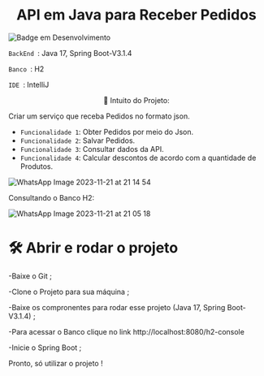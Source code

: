 <h1 align="center"> API em Java para Receber Pedidos </h1>

![Badge em Desenvolvimento](http://img.shields.io/static/v1?label=STATUS&message=EM%20DESENVOLVIMENTO&color=GREEN&style=for-the-badge)

`BackEnd `: Java 17, Spring Boot-V3.1.4

`Banco `: H2

`IDE `: IntelliJ

<p align="center">🚀 Intuito do Projeto:</p>
Criar um serviço que receba Pedidos no formato json.


- `Funcionalidade 1`: Obter Pedidos por meio do Json.
- `Funcionalidade 2`: Salvar Pedidos.
- `Funcionalidade 3`: Consultar dados da API.
- `Funcionalidade 4`: Calcular descontos de acordo com a quantidade de Produtos.

![WhatsApp Image 2023-11-21 at 21 14 54](https://github.com/MariaPaulaGementi/RecebePedido/assets/147748276/24f18a71-5981-4143-95c0-20f2b7f3a2c3)

Consultando o Banco H2:

![WhatsApp Image 2023-11-21 at 21 05 18](https://github.com/MariaPaulaGementi/RecebePedido/assets/147748276/13fb1ee5-9bb9-4a86-bdfa-0191ede71879)


# 🛠️ Abrir e rodar o projeto
-Baixe o Git ;

-Clone o Projeto para sua máquina ;

-Baixe os compronentes para rodar esse projeto (Java 17, Spring Boot-V3.1.4) ;

-Para acessar o Banco clique no link http://localhost:8080/h2-console

-Inicie o Spring Boot ;

Pronto, só utilizar o projeto !

